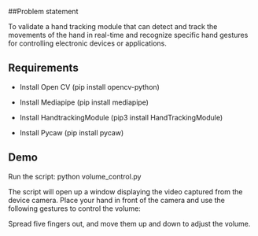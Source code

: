 ##Problem statement

To validate a hand tracking module that can detect and track the movements of the hand in real-time and recognize specific hand gestures for controlling electronic devices or applications.





## Requirements

- Install Open CV (pip install opencv-python)
- Install Mediapipe (pip install mediapipe)
- Install HandtrackingModule (pip3 install HandTrackingModule)

- Install Pycaw (pip install pycaw)


## Demo

Run the script: python volume_control.py

The script will open up a window displaying the video captured from the device camera. Place your hand in front of the camera and use the following gestures to control the volume:

Spread five fingers out, and move them up and down to adjust the volume.

